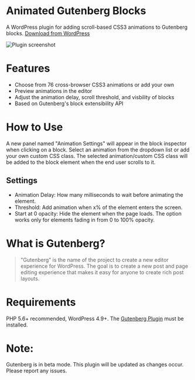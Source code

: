 # Animated Gutenberg Blocks
A WordPress plugin for adding scroll-based CSS3 animations to Gutenberg blocks. [Download from WordPress](https://wordpress.org/plugins/animated-blocks/)

![Plugin screenshot](https://github.com/virgiliud/animated-blocks/blob/master/assets/screenshot-1.jpg)

# Features

 - Choose from 76 cross-browser CSS3 animations or add your own
 - Preview animations in the editor
 - Adjust the animation delay, scroll threshold, and visbility of blocks 
 - Based on Gutenberg's block extensibility API
 
 # How to Use
 
A new panel named "Animation Settings" will appear in the block inspector when clicking on a block. Select an animation from the dropdown list or add your own custom CSS class. The selected animation/custom CSS class will be added to the block element when the end user scrolls to it. 

## Settings 

 - Animation Delay: How many milliseconds to wait before animating the element.
 - Threshold: Add animation when x% of the element enters the screen. 
 - Start at 0 opacity: Hide the element when the page loads. The option works only for elements fading in from 0 to 100% opacity.
  
 # What is Gutenberg?
 
> "Gutenberg" is the name of the project to create a new editor experience for WordPress. The goal is to create a new post and page editing experience that makes it easy for anyone to create rich post layouts.

# Requirements
PHP 5.6+ recommended, WordPress 4.9+. The [Gutenberg Plugin](https://wordpress.org/plugins/gutenberg/) must be installed.

# Note:

Gutenberg is in beta mode. This plugin will be updated as changes occur. Please report any issues. 
